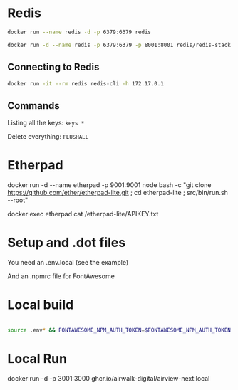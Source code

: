 

# Redis

```bash
docker run --name redis -d -p 6379:6379 redis

docker run -d --name redis -p 6379:6379 -p 8001:8001 redis/redis-stack:latest
```

## Connecting to Redis

```bash
docker run -it --rm redis redis-cli -h 172.17.0.1
```

## Commands

Listing all the keys: `keys *`

Delete everything: `FLUSHALL`


# Etherpad

docker run -d --name etherpad -p 9001:9001 node bash -c "git clone https://github.com/ether/etherpad-lite.git ; cd etherpad-lite ; src/bin/run.sh --root"
 
docker exec etherpad cat /etherpad-lite/APIKEY.txt

# Setup and .dot files

You need an .env.local (see the example)

And an .npmrc file for FontAwesome


# Local build

```bash

source .env* && FONTAWESOME_NPM_AUTH_TOKEN=$FONTAWESOME_NPM_AUTH_TOKEN docker buildx build -t ghcr.io/airwalk-digital/mdx-deck:local --secret id=FONTAWESOME_NPM_AUTH_TOKEN,env=FONTAWESOME_NPM_AUTH_TOKEN .
```

# Local Run

docker run -d -p 3001:3000 ghcr.io/airwalk-digital/airview-next:local

